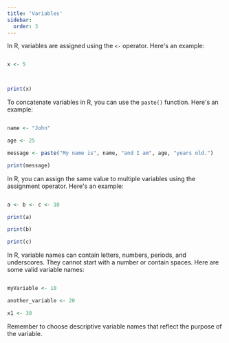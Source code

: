 ```yaml
---
title: 'Variables'
sidebar:
  order: 3
---
```


 



In R, variables are assigned using the `<-` operator. Here's an example:



```r

x <- 5



print(x)

```





To concatenate variables in R, you can use the `paste()` function. Here's an example:



```r

name <- "John"

age <- 25

message <- paste("My name is", name, "and I am", age, "years old.")

print(message)

```





In R, you can assign the same value to multiple variables using the assignment operator. Here's an example:



```r

a <- b <- c <- 10

print(a)

print(b)

print(c)

```





In R, variable names can contain letters, numbers, periods, and underscores. They cannot start with a number or contain spaces. Here are some valid variable names:



```r

myVariable <- 10

another_variable <- 20

x1 <- 30

```



Remember to choose descriptive variable names that reflect the purpose of the variable.
